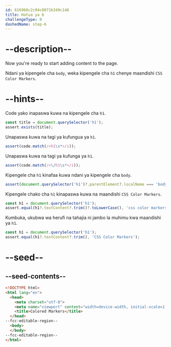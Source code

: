 ```yaml
---
id: 616968c2c94c8071b349c146
title: Hatua ya 6
challengeType: 0
dashedName: step-6
---
```


# --description--

Now you're ready to start adding content to the page.

Ndani ya kipengele cha `body`, weka kipengele cha `h1` chenye maandishi `CSS Color Markers`.

# --hints--

Code yako inapaswa kuwa na kipengele cha `h1`.

```js
const title = document.querySelector('h1');
assert.exists(title);
```

Unapaswa kuwa na tagi ya kufungua ya `h1`.

```js
assert(code.match(/<h1\s*>/i));
```

Unapaswa kuwa na tagi ya kufunga ya `h1`.

```js
assert(code.match(/<\/h1\s*>/i));
```

Kipengele cha `h1` kinafaa kuwa ndani ya kipengele cha `body`.

```js
assert(document.querySelector('h1')?.parentElement?.localName === 'body');
```

Kipengele chako cha `h1` kinapaswa kuwa na maandishi `CSS Color Markers`.

```js
const h1 = document.querySelector('h1');
assert.equal(h1?.textContent?.trim()?.toLowerCase(), 'css color markers')
```

Kumbuka, ukubwa wa herufi na tahajia ni jambo la muhimu kwa maandishi ya `h1`.

```js
const h1 = document.querySelector('h1');
assert.equal(h1?.textContent?.trim(), 'CSS Color Markers');
```

# --seed--

## --seed-contents--

```html
<!DOCTYPE html>
<html lang="en">
  <head>
    <meta charset="utf-8">
    <meta name="viewport" content="width=device-width, initial-scale=1.0">
    <title>Colored Markers</title>
  </head>
--fcc-editable-region--
  <body>
  </body>
--fcc-editable-region--
</html>
```
